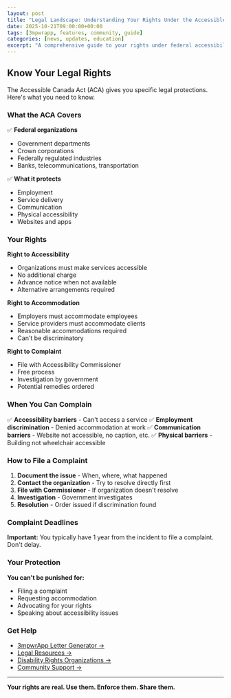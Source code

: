 ```yaml
---
layout: post
title: "Legal Landscape: Understanding Your Rights Under the Accessible Canada Act"
date: 2025-10-21T09:00:00+00:00
tags: [3mpwrapp, features, community, guide]
categories: [news, updates, education]
excerpt: "A comprehensive guide to your rights under federal accessibility legislation and how to enforce them."
---
```


## Know Your Legal Rights

The Accessible Canada Act (ACA) gives you specific legal protections. Here's what you need to know.

### What the ACA Covers

✅ **Federal organizations**
- Government departments
- Crown corporations
- Federally regulated industries
- Banks, telecommunications, transportation

✅ **What it protects**
- Employment
- Service delivery
- Communication
- Physical accessibility
- Websites and apps

### Your Rights

**Right to Accessibility**
- Organizations must make services accessible
- No additional charge
- Advance notice when not available
- Alternative arrangements required

**Right to Accommodation**
- Employers must accommodate employees
- Service providers must accommodate clients
- Reasonable accommodations required
- Can't be discriminatory

**Right to Complaint**
- File with Accessibility Commissioner
- Free process
- Investigation by government
- Potential remedies ordered

### When You Can Complain

✅ **Accessibility barriers** - Can't access a service
✅ **Employment discrimination** - Denied accommodation at work
✅ **Communication barriers** - Website not accessible, no caption, etc.
✅ **Physical barriers** - Building not wheelchair accessible

### How to File a Complaint

1. **Document the issue** - When, where, what happened
2. **Contact the organization** - Try to resolve directly first
3. **File with Commissioner** - If organization doesn't resolve
4. **Investigation** - Government investigates
5. **Resolution** - Order issued if discrimination found

### Complaint Deadlines

**Important:** You typically have 1 year from the incident to file a complaint. Don't delay.

### Your Protection

**You can't be punished for:**
- Filing a complaint
- Requesting accommodation
- Advocating for your rights
- Speaking about accessibility issues

### Get Help

- [3mpwrApp Letter Generator →](/resources#letters)
- [Legal Resources →](/resources#legal)
- [Disability Rights Organizations →](/resources#organizations)
- [Community Support →](/community)

---

**Your rights are real. Use them. Enforce them. Share them.**
